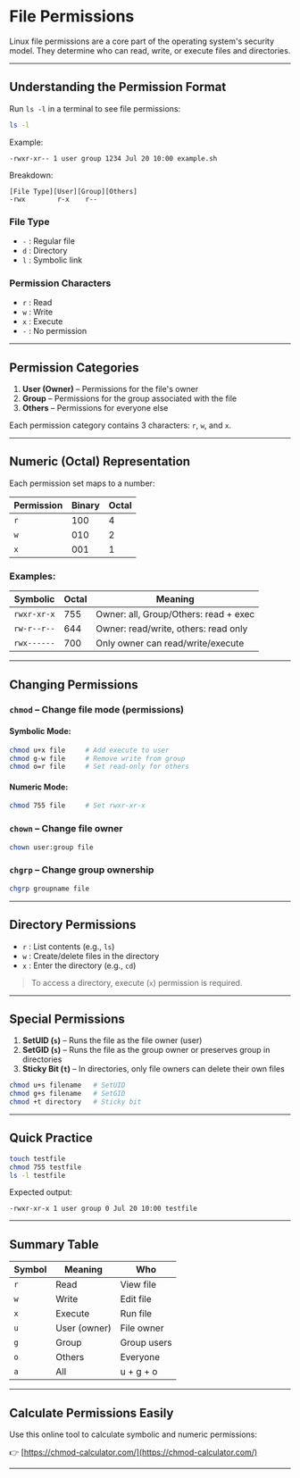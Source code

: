 # File Permissions

Linux file permissions are a core part of the operating system's security model. They determine who can read, write, or execute files and directories.

---

## Understanding the Permission Format

Run `ls -l` in a terminal to see file permissions:

```bash
ls -l
```

Example:

```
-rwxr-xr-- 1 user group 1234 Jul 20 10:00 example.sh
```

Breakdown:

```
[File Type][User][Group][Others]
-rwx        r-x    r--
```

### File Type

- `-` : Regular file
- `d` : Directory
- `l` : Symbolic link

### Permission Characters

- `r` : Read
- `w` : Write
- `x` : Execute
- `-` : No permission

---

## Permission Categories

1. **User (Owner)** – Permissions for the file's owner
2. **Group** – Permissions for the group associated with the file
3. **Others** – Permissions for everyone else

Each permission category contains 3 characters: `r`, `w`, and `x`.

---

## Numeric (Octal) Representation

Each permission set maps to a number:

| Permission | Binary | Octal |
| ---------- | ------ | ----- |
| `r`        | 100    | 4     |
| `w`        | 010    | 2     |
| `x`        | 001    | 1     |

### Examples:

| Symbolic    | Octal | Meaning                               |
| ----------- | ----- | ------------------------------------- |
| `rwxr-xr-x` | 755   | Owner: all, Group/Others: read + exec |
| `rw-r--r--` | 644   | Owner: read/write, others: read only  |
| `rwx------` | 700   | Only owner can read/write/execute     |

---

## Changing Permissions

### `chmod` – Change file mode (permissions)

#### Symbolic Mode:

```bash
chmod u+x file     # Add execute to user
chmod g-w file     # Remove write from group
chmod o=r file     # Set read-only for others
```

#### Numeric Mode:

```bash
chmod 755 file     # Set rwxr-xr-x
```

### `chown` – Change file owner

```bash
chown user:group file
```

### `chgrp` – Change group ownership

```bash
chgrp groupname file
```

---

## Directory Permissions

- `r` : List contents (e.g., `ls`)
- `w` : Create/delete files in the directory
- `x` : Enter the directory (e.g., `cd`)

> To access a directory, execute (`x`) permission is required.

---

## Special Permissions

1. **SetUID (`s`)** – Runs the file as the file owner (user)
2. **SetGID (`s`)** – Runs the file as the group owner or preserves group in directories
3. **Sticky Bit (`t`)** – In directories, only file owners can delete their own files

```bash
chmod u+s filename   # SetUID
chmod g+s filename   # SetGID
chmod +t directory   # Sticky bit
```

---

## Quick Practice

```bash
touch testfile
chmod 755 testfile
ls -l testfile
```

Expected output:

```
-rwxr-xr-x 1 user group 0 Jul 20 10:00 testfile
```

---

## Summary Table

| Symbol | Meaning      | Who         |
| ------ | ------------ | ----------- |
| `r`    | Read         | View file   |
| `w`    | Write        | Edit file   |
| `x`    | Execute      | Run file    |
| `u`    | User (owner) | File owner  |
| `g`    | Group        | Group users |
| `o`    | Others       | Everyone    |
| `a`    | All          | u + g + o   |

---

## Calculate Permissions Easily

Use this online tool to calculate symbolic and numeric permissions:

👉 [https://chmod-calculator.com/](https://chmod-calculator.com/)

---
